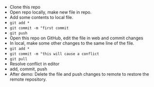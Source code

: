 - Clone this repo
- Open repo locally, make new file in repo.
- Add some contents to local file.
- `git add *`
- `git commit -m "first commit`
- `git push`
- Open this repo on GitHub, edit the file in web and commit changes
- In local, make some other changes to the same line of the file.
- `git add *`
- `git commit -m "this will cause a conflict`
- `git pull`
- Resolve conflict in editor
- add, commit, push
- After demo: Delete the file and push changes to remote to restore the remote repository.

